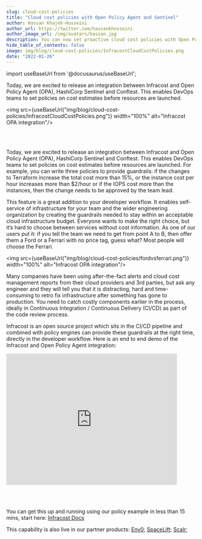 ```yaml
---
slug: cloud-cost-policies
title: "Cloud cost policies with Open Policy Agent and Sentinel"
author: Hassan Khajeh-Hosseini
author_url: https://twitter.com/hassankhosseini
author_image_url: /img/avatars/hassan.jpg
description: You can now set proactive cloud cost policies with Open Policy Agent, Sentinel and Conftest.
hide_table_of_contents: false
image: img/blog/cloud-cost-policies/InfracostCloudCostPolicies.png
date: "2022-01-26"
---
```


import useBaseUrl from '@docusaurus/useBaseUrl';

Today, we are excited to release an integration between Infracost and Open Policy Agent (OPA), HashiCorp Sentinel and Conftest. This enables DevOps teams to set policies on cost estimates before resources are launched.

<!--truncate-->

<img src={useBaseUrl("img/blog/cloud-cost-policies/InfracostCloudCostPolicies.png")} width="100%" alt="Infracost OPA integration"/>


<br /><br />

Today, we are excited to release an integration between Infracost and Open Policy Agent (OPA), HashiCorp Sentinel and Conftest. This enables DevOps teams to set policies on cost estimates before resources are launched. For example, you can write three policies to provide guardrails: if the changes to Terraform increase the total cost more than 15%, or the instance cost per hour increases more than $2/hour or if the IOPS cost more than the instances, then the change needs to be approved by the team lead.

This feature is a great addition to your developer workflow. It enables self-service of infrastructure for your team and the wider engineering organization by creating the guardrails needed to stay within an acceptable cloud infrastructure budget. Everyone wants to make the right choice, but it’s hard to choose between services without cost information. As one of our users put it: if you tell the team we need to get from point A to B, then offer them a Ford or a Ferrari with no price tag, guess what? Most people will choose the Ferrari.

<img src={useBaseUrl("img/blog/cloud-cost-policies/fordvsferrari.png")} width="100%" alt="Infracost OPA integration"/>

Many companies have been using after-the-fact alerts and cloud cost management reports from their cloud providers and 3rd parties, but ask any engineer and they will tell you that it is distracting, hard and time-consuming to retro fix infrastructure after something has gone to production. You need to catch costly components earlier in the process, ideally in Continuous Integration / Continuous Delivery (CI/CD) as part of the code review process.

Infracost is an open source project which sits in the CI/CD pipeline and combined with policy engines can provide these guardrails at the right time, directly in the developer workflow. Here is an end to end demo of the Infracost and Open Policy Agent integration:

<iframe width="90%" height="350" src="https://www.youtube.com/embed/1rMIfebfd8M" title="YouTube video player" frameBorder={0} allow="accelerometer; autoplay; clipboard-write; encrypted-media; gyroscope; picture-in-picture" allowFullScreen={true}></iframe>

<br /><br />

You can get this up and running using our policy example in less than 15 mins, start here: [Infracost Docs](https://www.infracost.io/docs/features/cost_policies/)

This capability is also live in our partner products: [Env0](https://docs.env0.com/docs/custom-flows); [SpaceLift](https://docs.spacelift.io/vendors/terraform/infracost); [Scalr](https://docs.scalr.com/en/latest/opa.html#using-opa-in-scalr);

